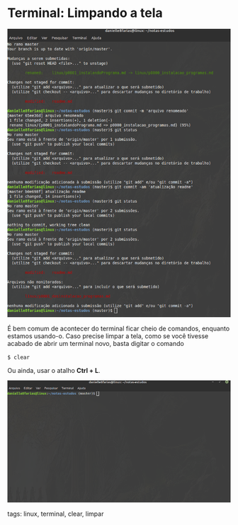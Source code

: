 # Terminal: Limpando a tela

![tela do terminal cheia de comandos e informações](img/p0002-0.png)

É bem comum de acontecer do terminal ficar cheio de comandos, enquanto estamos usando-o. Caso precise limpar a tela, como se você tivesse acabado de abrir um terminal novo, basta digitar o comando

```
$ clear
```

Ou ainda, usar o atalho **Ctrl + L**.

![tela limpa](img/p0002-1.png)

tags: linux, terminal, clear, limpar
